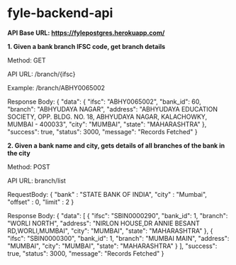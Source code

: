 # fyle-backend-api

<strong>API Base URL: https://fylepostgres.herokuapp.com/</strong>


<strong>1. Given a bank branch IFSC code, get branch details</strong>

Method: GET

API URL: /branch/{ifsc}

Example: /branch/ABHY0065002

Response Body:
{
    "data": {
        "ifsc": "ABHY0065002",
        "bank_id": 60,
        "branch": "ABHYUDAYA NAGAR",
        "address": "ABHYUDAYA EDUCATION SOCIETY, OPP. BLDG. NO. 18, ABHYUDAYA NAGAR, KALACHOWKY, MUMBAI - 400033",
        "city": "MUMBAI",
        "state": "MAHARASHTRA"
    },
    "success": true,
    "status": 3000,
    "message": "Records Fetched"
}


<strong>2. Given a bank name and city, gets details of all branches of the bank in the city</strong>

Method: POST

API URL: branch/list

RequestBody: 
{
	"bank" : "STATE BANK OF INDIA",
	"city" : "Mumbai",
	"offset" : 0,
	"limit" : 2
}

Response Body:
{
    "data": [
        {
            "ifsc": "SBIN0000290",
            "bank_id": 1,
            "branch": "WORLI NORTH",
            "address": "NIRLON HOUSE,DR ANNIE BESANT RD,WORLI,MUMBAI",
            "city": "MUMBAI",
            "state": "MAHARASHTRA"
        },
        {
            "ifsc": "SBIN0000300",
            "bank_id": 1,
            "branch": "MUMBAI MAIN",
            "address": "MUMBAI",
            "city": "MUMBAI",
            "state": "MAHARASHTRA"
        }
    ],
    "success": true,
    "status": 3000,
    "message": "Records Fetched"
}
